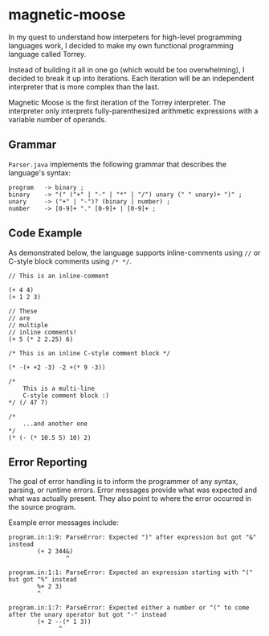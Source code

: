 # magnetic-moose

In my quest to understand how interpeters for high-level programming languages work, I decided to make my own functional programming language called Torrey.

Instead of building it all in one go (which would be too overwhelming), I decided to break it up into iterations.  Each iteration will be an independent interpreter that is more complex than the last.

Magnetic Moose is the first iteration of the Torrey interpreter.  The interpreter only interprets fully-parenthesized arithmetic expressions with a variable number of operands.

## Grammar

`Parser.java` implements the following grammar that describes the language's syntax:

```
program   -> binary ;
binary    -> "(" ("+" | "-" | "*" | "/") unary (" " unary)+ ")" ;
unary     -> ("+" | "-")? (binary | number) ;
number    -> [0-9]+ "." [0-9]+ | [0-9]+ ;
```

## Code Example

As demonstrated below, the language supports inline-comments using `//` or C-style block comments using `/* */`.

```
// This is an inline-comment

(+ 4 4)
(+ 1 2 3)

// These
// are
// multiple
// inline comments!
(+ 5 (* 2 2.25) 6)

/* This is an inline C-style comment block */

(* -(+ +2 -3) -2 +(* 9 -3))

/*
    This is a multi-line
    C-style comment block :)
*/ (/ 47 7)

/*
    ...and another one
*/
(* (- (* 10.5 5) 10) 2)
```

## Error Reporting

The goal of error handling is to inform the programmer of any syntax, parsing, or runtime errors.  Error messages provide what was expected and what was actually present. They also point to where the error occurred in the source program.

Example error messages include:

```
program.in:1:9: ParseError: Expected ")" after expression but got "&" instead
        (+ 2 344&)
                ^
```

```
program.in:1:1: ParseError: Expected an expression starting with "(" but got "%" instead
        %+ 2 3)
        ^
```

```
program.in:1:7: ParseError: Expected either a number or "(" to come after the unary operator but got "-" instead
        (+ 2 --(* 1 3))
              ^
```